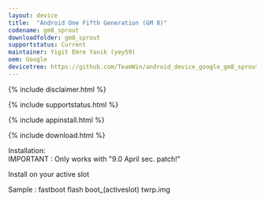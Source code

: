 ```yaml
---
layout: device
title:  "Android One Fifth Generation (GM 8)"
codename: gm8_sprout
downloadfolder: gm8_sprout
supportstatus: Current
maintainer: Yigit Emre Yanik (yey59)
oem: Google
devicetree: https://github.com/TeamWin/android_device_google_gm8_sprout
---
```


{% include disclaimer.html %}

{% include supportstatus.html %}

{% include appinstall.html %}

{% include download.html %}


<div class='page-heading'>Installation:</div>
IMPORTANT : Only works with "9.0 April sec. patch!"

Install on your active slot

Sample : fastboot flash boot_(activeslot) twrp.img
